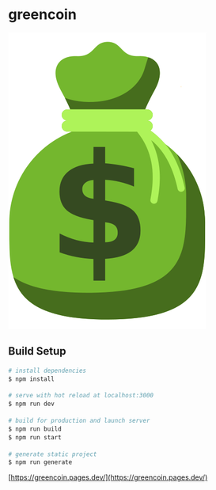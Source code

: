 # greencoin

![greencoin](static/icon.svg?raw=true "greencoin")

## Build Setup

```bash
# install dependencies
$ npm install

# serve with hot reload at localhost:3000
$ npm run dev

# build for production and launch server
$ npm run build
$ npm run start

# generate static project
$ npm run generate
```

[https://greencoin.pages.dev/](https://greencoin.pages.dev/)
